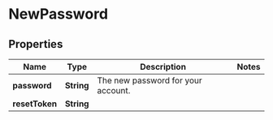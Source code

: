 

# NewPassword

## Properties

Name | Type | Description | Notes
------------ | ------------- | ------------- | -------------
**password** | **String** | The new password for your account. | 
**resetToken** | **String** |  | 



